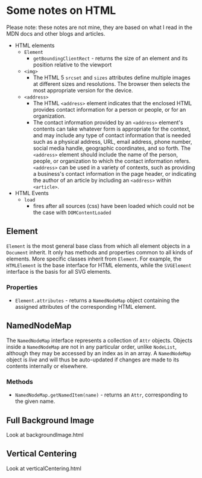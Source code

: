 # Some notes on HTML
Please note: these notes are not mine, they are based on what I
read in the MDN docs and other blogs and articles.

* HTML elements
  * `Element`
    * `getBoundingClientRect` - returns the size of an element and its position relative to the viewport
  * `<img>`
    * The HTML 5 `srcset` and `sizes` attributes define multiple images at different sizes and resolutions. The browser then
    selects the most appropriate version for the device.
  * `<address>`
    * The HTML `<address>` element indicates that the enclosed HTML provides contact information for a person or people,
      or for an organization.
    * The contact information provided by an `<address>` element's contents can take whatever form is appropriate for the
      context, and may include any type of contact information that is needed such as a physical address, URL, email address,
      phone number, social media handle, geographic coordinates, and so forth. The `<address>` element should include the
      name of the person, people, or organization to which the contact information refers. `<address>` can be used in a
      variety of contexts, such as providing a business's contact information in the page header, or indicating the author
      of an article by including an `<address>` within `<article>`.  
* HTML Events
  * `load`
    * fires after all sources (css) have been loaded which could not be the case with `DOMContentLoaded`

## Element
`Element` is the most general base class from which all element objects in a `Document` inherit. It only has methods
and properties common to all kinds of elements. More specific classes inherit from `Element`. For example, the
`HTMLElement` is the base interface for HTML elements, while the `SVGElement` interface is the basis for all SVG elements.

### Properties
* `Element.attributes` - returns a `NamedNodeMap` object containing the assigned attributes of the corresponding HTML
  element.
  
## NamedNodeMap
The `NamedNodeMap` interface represents a collection of `Attr` objects. Objects inside a `NamedNodeMap` are not in any
particular order, unlike `NodeList`, although they may be accessed by an index as in an array. A `NamedNodeMap` object
is *live* and will thus be auto-updated if changes are made to its contents internally or elsewhere.

### Methods
* `NamedNodeMap.getNamedItem(name)` - returns an `Attr`, corresponding to the given name.

## Full Background Image
Look at backgroundImage.html

## Vertical Centering
Look at verticalCentering.html
